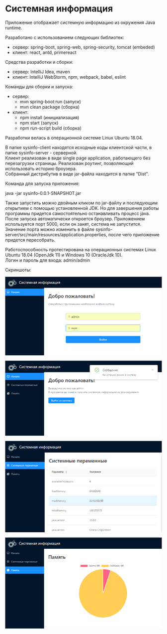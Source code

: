 # Системная информация
Приложение отображает системную информацию из окружения Java runtime.

Разработано с использованием следующих библиотек:
<ul>	
	<li>сервер: spring-boot, spring-web, spring-security, tomcat (embeded)</li>
	<li>клиент: react, antd, primereact</li>
</ul>
Средства разработки и сборки: 
<ul>	
	<li>сервер: IntelliJ Idea, maven</li>
	<li>клиент: IntelliJ WebStorm, npm, webpack, babel, eslint</li>
</ul>
Команды для сборки и запуска: 
<ul>	
	<li>сервер: <ul><li>mvn spring-boot:run (запуск)</li><li>mvn clean package (сборка)</li></ul>
	<li>клиент: <ul><li>npm install (инициализация)</li><li>npm start (запуск)</li><li>npm run-script build (сборка)</li></ul></li>
</ul>

Разработки велась в операционной системе Linux Ubuntu 18.04.

В папке sysinfo-client находятся исходные коды клиентской части, в папке sysinfo-server - серверной.<br/>
Клиент реализован в виде single page application, работающего без перезагрузки страницы. Реализован роутинг, позволяющий использовать историю броузера.<br/>
Собранный дистрибутив в виде jar-файла находится в папке "Dist".<br/>

Команда для запуска приложения: <p>java -jar sysinfo-0.0.1-SNAPSHOT.jar</p>

Также запустить можно двойным кликом по jar-файлу и последующим открытием с помощью установленной JDK. Но для завершения работы программы придется самостоятельно останавливать процесс java.<br/>
После запуска автоматически откроется броузер. Приложением используется порт 5000, если он занят, система не запустится. Значение порта можно изменить в файле sysinfo-server/src/main/resources/application.properties, после чего приложение придется пересобрать.

Работоспособность протестирована на операционных системах Linux Ubuntu 18.04 (OpenJdk 11) и Windows 10 (OracleJdk 10).<br/>
Логин и пароль для входа: admin/admin	

Скриншоты:

![ScreenShot](https://github.com/chdv/system-info/blob/master/about/screenshots/01.png)

![ScreenShot](https://github.com/chdv/system-info/blob/master/about/screenshots/02.png)

![ScreenShot](https://github.com/chdv/system-info/blob/master/about/screenshots/03.png)

![ScreenShot](https://github.com/chdv/system-info/blob/master/about/screenshots/04.png)
